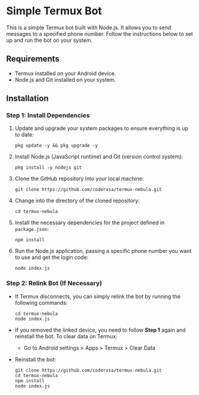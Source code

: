 # Simple Termux Bot

This is a simple Termux bot built with Node.js. It allows you to send messages to a specified phone number. Follow the instructions below to set up and run the bot on your system.

## Requirements

- Termux installed on your Android device.
- Node.js and Git installed on your system.

## Installation

### Step 1: Install Dependencies

1. Update and upgrade your system packages to ensure everything is up to date:
    ```
    pkg update -y && pkg upgrade -y
    ```

2. Install Node.js (JavaScript runtime) and Git (version control system):
    ```
    pkg install -y nodejs git
    ```

3. Clone the GitHub repository into your local machine:
    ```
    git clone https://github.com/coderxsa/termux-nebula.git
    ```

4. Change into the directory of the cloned repository:
    ```
    cd termux-nebula
    ```

5. Install the necessary dependencies for the project defined in `package.json`:
    ```
    npm install
    ```
    
7. Run the Node.js application, passing a specific phone number you want to use and get the login code:
    ```
    node index.js
    ```

### Step 2: Relink Bot (If Necessary)

- If Termux disconnects, you can simply relink the bot by running the following commands:
    ```
    cd termux-nebula
    node index.js
    ```

- If you removed the linked device, you need to follow **Step 1** again and reinstall the bot. To clear data on Termux:
    - Go to Android settings > Apps > Termux > Clear Data

- Reinstall the bot:
    ```
    git clone https://github.com/coderxsa/termux-nebula.git
    cd termux-nebula
    npm install
    node index.js
    ```

